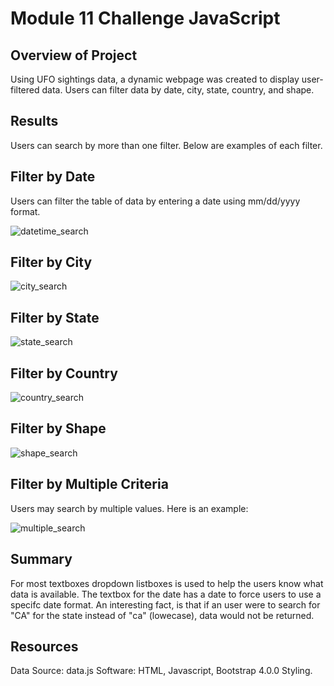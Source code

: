 # Module 11 Challenge JavaScript

## Overview of Project

Using UFO sightings data, a dynamic webpage was created to display user-filtered data. Users can filter data by date, city, state, country, and shape.

## Results

Users can search by more than one filter. Below are examples of each filter. 

## Filter by Date

Users can filter the table of data by entering a date using mm/dd/yyyy format. 

![datetime_search](https://user-images.githubusercontent.com/84817579/187815215-8edd45f3-ade1-4aed-a058-791afc12d7dd.png)

## Filter by City

![city_search](https://user-images.githubusercontent.com/84817579/187815776-d5380a95-4be7-4cf4-829a-e51f3db994d6.png)

## Filter by State

![state_search](https://user-images.githubusercontent.com/84817579/187815873-7c31370d-a092-4061-ab17-3ba677e2eb36.png)

## Filter by Country

![country_search](https://user-images.githubusercontent.com/84817579/187815990-57d258ee-edcf-4393-998d-59044fae568d.png)

## Filter by Shape

![shape_search](https://user-images.githubusercontent.com/84817579/187816112-a4ceffd0-d673-434a-9610-c108411e0d20.png)

## Filter by Multiple Criteria

Users may search by multiple values. Here is an example:

![multiple_search](https://user-images.githubusercontent.com/84817579/187816259-de0d634a-3c5b-4137-a3b6-21cc2cf3480a.png)

## Summary

For most textboxes dropdown listboxes is used to help the users know what data is available. The textbox for the date has a date to force users to use a specifc date format. An interesting fact, is that if an user were to search for "CA" for the state instead of "ca" (lowecase), data would not be returned. 

## Resources

Data Source: data.js
Software: HTML, Javascript, Bootstrap 4.0.0 Styling.
